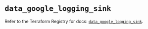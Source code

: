 # `data_google_logging_sink`

Refer to the Terraform Registry for docs: [`data_google_logging_sink`](https://registry.terraform.io/providers/hashicorp/google/6.45.0/docs/data-sources/logging_sink).
